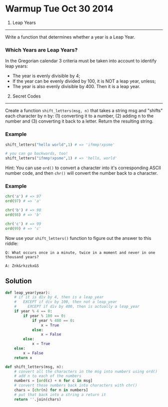 Warmup Tue Oct 30 2014
======================

1. Leap Years
-------------

Write a function that determines whether a year is a Leap Year.

### Which Years are Leap Years? ###
In the Gregorian calendar 3 criteria must be taken into account to identify leap years:

* The year is evenly divisible by 4;
* If the year can be evenly divided by 100, it is NOT a leap year, unless;
* The year is also evenly divisible by 400. Then it is a leap year.


2. Secret Codes
---------------

Create a function `shift_letters(msg, n)` that takes a string msg and "shifts" each character by n by: (1) converting it to a number, (2) adding n to the number and (3) converting it back to a letter.  Return the resulting string.

### Example ###
```python
shift_letters("hello world",1) # => 'ifmmp!xpsme'

# you can go backwards, too!
shift_letters("ifmmp!xpsme",1) # => 'hello, world'
```

Hint: You can use `ord()` to convert a character into it's corresponding ASCII number code, and then `chr()` will convert the number back to a character.

### Example ###
```python
chr('a') # => 97
ord(97) # => 'a'

chr('b') # => 98
ord(98) # => 'b'

chr('c') # => 99
ord(99) # => 'c'
```

Now use your `shift_letters()` function to figure out the answer to this riddle:

    Q: What occurs once in a minute, twice in a moment and never in one thousand years?

    A: Znk&rkzzkx&S


Solution
--------

```python
def leap_year(year):
    # if it is div by 4, then is a leap_year
    #   EXCEPT if div by 100, then not a leap_year
    #     EXCEPT if div by 400, then is actually a leap_year
    if year % 4 == 0:
        if year % 100 == 0:
            if year % 400 == 0:
                x = True
            else:
                x = False
        else:
            x = True
    else:
        x = False
    return x

def shift_letters(msg, n):
    # convert all the characters in the msg into numbers using ord()
    # add n to each of the numbers
    numbers = [ord(c) + n for c in msg]
    # convert those numbers back into characters with chr()
    chars = [chr(n) for n in numbers]
    # put that back into a string a return it
    return ''.join(chars)
```




